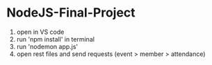 # NodeJS-Final-Project

1. open in VS code
2. run 'npm install' in terminal
3. run 'nodemon app.js'
4. open rest files and send requests (event > member > attendance)
